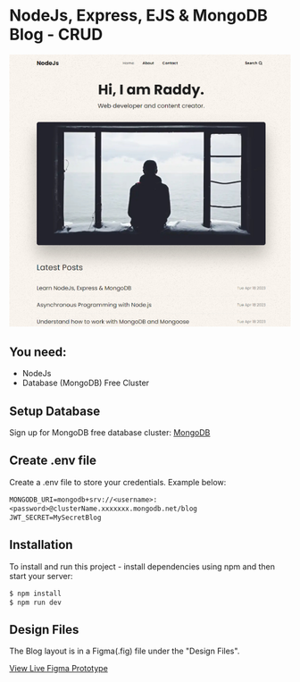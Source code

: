 # NodeJs, Express, EJS & MongoDB Blog - CRUD

![alt text](/readme-image.jpg?raw=true)

## You need:
- NodeJs
- Database (MongoDB) Free Cluster

## Setup Database
Sign up for MongoDB free database cluster:  [MongoDB](https://www.mongodb.com/)

## Create .env file
Create a .env file to store your credentials. Example below:

```
MONGODB_URI=mongodb+srv://<username>:<password>@clusterName.xxxxxxx.mongodb.net/blog
JWT_SECRET=MySecretBlog
```

## Installation
To install and run this project - install dependencies using npm and then start your server:

```
$ npm install
$ npm run dev
```

## Design Files
The Blog layout is in a Figma(.fig) file under the "Design Files".

[View Live Figma Prototype](https://www.figma.com/proto/Vpc5J1ajnwDTT96q0IUFDJ/NodeJs-Blog?page-id=0%3A1&type=design&node-id=48-119&viewport=-194%2C377%2C0.17&scaling=min-zoom&starting-point-node-id=48%3A119)


